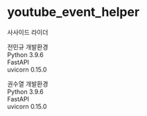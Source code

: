 # youtube_event_helper
사사이드 라이더

전민규 개발환경<br/>
Python 3.9.6<br/>
FastAPI <br/>
uvicorn 0.15.0<br/>


권수열 개발환경<br/>
Python 3.9.6<br/>
FastAPI<br/>
uvicorn 0.15.0<br/>

